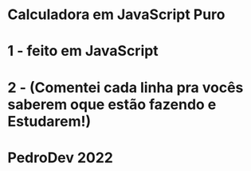 # Calculadora em JavaScript Puro

# 1 - feito em JavaScript
# 2 - (Comentei cada linha pra vocês saberem oque estão fazendo e Estudarem!)

# PedroDev 2022
